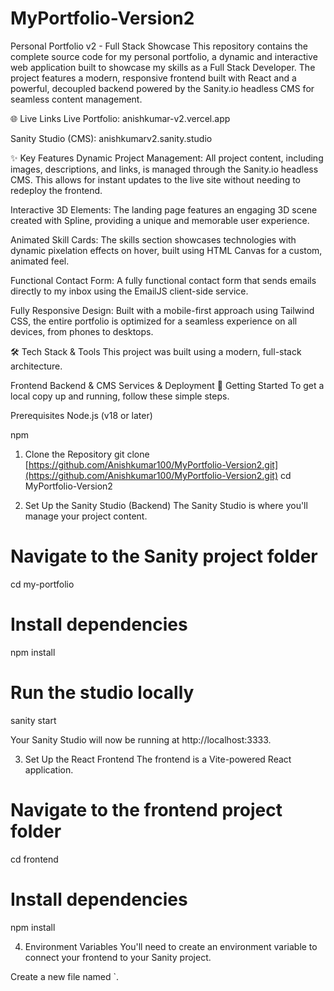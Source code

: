 ﻿# MyPortfolio-Version2

Personal Portfolio v2 - Full Stack Showcase
This repository contains the complete source code for my personal portfolio, a dynamic and interactive web application built to showcase my skills as a Full Stack Developer. The project features a modern, responsive frontend built with React and a powerful, decoupled backend powered by the Sanity.io headless CMS for seamless content management.

🌐 Live Links
Live Portfolio: anishkumar-v2.vercel.app

Sanity Studio (CMS): anishkumarv2.sanity.studio

✨ Key Features
Dynamic Project Management: All project content, including images, descriptions, and links, is managed through the Sanity.io headless CMS. This allows for instant updates to the live site without needing to redeploy the frontend.

Interactive 3D Elements: The landing page features an engaging 3D scene created with Spline, providing a unique and memorable user experience.

Animated Skill Cards: The skills section showcases technologies with dynamic pixelation effects on hover, built using HTML Canvas for a custom, animated feel.

Functional Contact Form: A fully functional contact form that sends emails directly to my inbox using the EmailJS client-side service.

Fully Responsive Design: Built with a mobile-first approach using Tailwind CSS, the entire portfolio is optimized for a seamless experience on all devices, from phones to desktops.

🛠️ Tech Stack & Tools
This project was built using a modern, full-stack architecture.

Frontend
Backend & CMS
Services & Deployment
🚀 Getting Started
To get a local copy up and running, follow these simple steps.

Prerequisites
Node.js (v18 or later)

npm

1. Clone the Repository
git clone [https://github.com/Anishkumar100/MyPortfolio-Version2.git](https://github.com/Anishkumar100/MyPortfolio-Version2.git)
cd MyPortfolio-Version2

2. Set Up the Sanity Studio (Backend)
The Sanity Studio is where you'll manage your project content.

# Navigate to the Sanity project folder
cd my-portfolio

# Install dependencies
npm install

# Run the studio locally
sanity start

Your Sanity Studio will now be running at http://localhost:3333.

3. Set Up the React Frontend
The frontend is a Vite-powered React application.

# Navigate to the frontend project folder
cd frontend

# Install dependencies
npm install

4. Environment Variables
You'll need to create an environment variable to connect your frontend to your Sanity project.

Create a new file named `.

